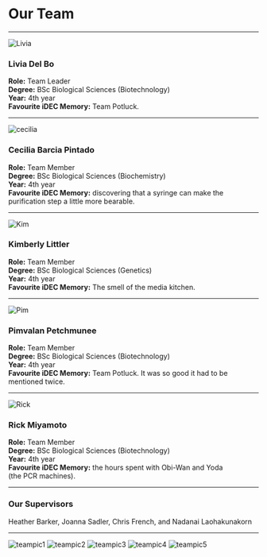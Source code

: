# Our Team

--- 

![Livia](Livia2.jpg)  
### Livia Del Bo  

**Role:** Team Leader   
**Degree:** BSc Biological Sciences (Biotechnology)  
**Year:** 4th year  
**Favourite iDEC Memory:** Team Potluck.  

---

![cecilia](cc.jpg)  

### Cecilia Barcia Pintado  

**Role:** Team Member  
**Degree:** BSc Biological Sciences (Biochemistry)  
**Year:** 4th year  
**Favourite iDEC Memory:** discovering that a syringe can make the purification step a little more bearable.  

---

![Kim](kim.jpg)    
### Kimberly Littler  

**Role:** Team Member  
**Degree:** BSc Biological Sciences (Genetics)  
**Year:** 4th year  
**Favourite iDEC Memory:** The smell of the media kitchen.    

---

![Pim](pim2.jpg)  
### Pimvalan Petchmunee  

**Role:** Team Member  
**Degree:** BSc Biological Sciences (Biotechnology)  
**Year:** 4th year  
**Favourite iDEC Memory:** Team Potluck. It was so good it had to be mentioned twice.  

---

![Rick](Rick2.jpg)    
### Rick Miyamoto  

**Role:** Team Member  
**Degree:** BSc Biological Sciences (Biotechnology)  
**Year:** 4th year  
**Favourite iDEC Memory:** the hours spent with Obi-Wan and Yoda (the PCR machines).   

--- 

### Our Supervisors
Heather Barker, Joanna Sadler, Chris French, and Nadanai Laohakunakorn

---

![teampic1](team10.jpg) ![teampic2](team6.jpg) ![teampic3](team8.jpg) ![teampic4](team7.jpg) ![teampic5](team9.jpg) 







